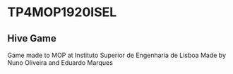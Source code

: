 # TP4MOP1920ISEL
## Hive Game
Game made to MOP at Instituto Superior de Engenharia de Lisboa
Made by Nuno Oliveira and Eduardo Marques

